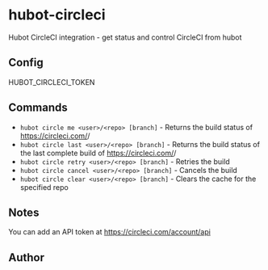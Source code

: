 hubot-circleci
==============

Hubot CircleCI integration - get status and control CircleCI from hubot

## Config
HUBOT_CIRCLECI_TOKEN

## Commands
- `hubot circle me <user>/<repo> [branch]`  - Returns the build status of https://circleci.com/<user>/<repo>
- `hubot circle last <user>/<repo> [branch]`  - Returns the build status of the last complete build of https://circleci.com/<user>/<repo>
- `hubot circle retry <user>/<repo> [branch]`  - Retries the build
- `hubot circle cancel <user>/<repo> [branch]`  - Cancels the build
- `hubot circle clear <user>/<repo> [branch]`  - Clears the cache for the specified repo

## Notes
You can add an API token at https://circleci.com/account/api

## Author
[@dylanlingelbach]: https://github.com/dylanlingelbach/

